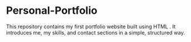 # Personal-Portfolio
This repository contains my first portfolio website built using HTML . It introduces me, my skills, and contact sections in a simple, structured way.
